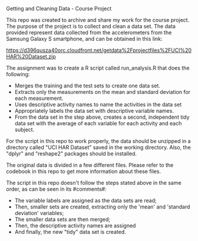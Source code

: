 Getting and Cleaning Data - Course Project

This repo was created to archive and share my work for the course project.
The purpose of the project is to collect and clean a data set. The data provided represent data collected from the accelerometers from the Samsung Galaxy S smartphone, and can be obtained in this link:

https://d396qusza40orc.cloudfront.net/getdata%2Fprojectfiles%2FUCI%20HAR%20Dataset.zip 

The assignment was to create a R script called run_analysis.R that does the following: 
- Merges the training and the test sets to create one data set.
- Extracts only the measurements on the mean and standard deviation for each measurement. 
- Uses descriptive activity names to name the activities in the data set
- Appropriately labels the data set with descriptive variable names. 
- From the data set in the step above, creates a second, independent tidy data set with the average of each variable for each activity and each subject.

For the script in this repo to work properly, the data should be unzipped in a directory called "UCI HAR Dataset" saved in the working directory. Also, the "dplyr" and "reshape2" packages should be installed.

The original data is divided in a few different files. Please refer to the codebook in this repo to get more information about these files. 

The script in this repo doesn't follow the steps stated above in the same order, as can be seen in its #comments#: 
- The variable labels are assigned as the data sets are read;
- Then, smaller sets are created, extracting only the 'mean' and 'standard deviation' variables;
- The smaller data sets are then merged;
- Then, the descriptive activity names are assigned
- And finally, the new "tidy" data set is created.



